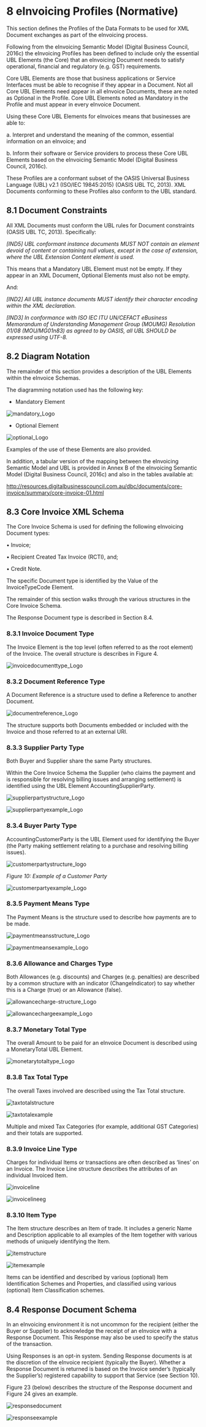 # 8 eInvoicing Profiles (Normative) 

This section defines the Profiles of the Data Formats to be used for XML Document exchanges as part of the eInvoicing process. 

Following from the eInvoicing Semantic Model (Digital Business Council, 2016c) the eInvoicing Profiles has been defined to include only the essential UBL Elements (the Core) that an eInvoicing Document needs to satisfy operational, financial and regulatory (e.g. GST) requirements. 

Core UBL Elements are those that business applications or Service Interfaces must be able to recognise if they appear in a Document. Not all Core UBL Elements need appear in all eInvoice Documents, these are noted as Optional in the Profile. Core UBL Elements noted as Mandatory in the Profile and must appear in every eInvoice Document. 

Using these Core UBL Elements for eInvoices means that businesses are able to: 

  a. Interpret and understand the meaning of the common, essential information on an eInvoice; and 

  b. Inform their software or Service providers to process these Core UBL Elements based on the eInvoicing Semantic Model (Digital Business Council, 2016c). 
  
These Profiles are a conformant subset of the OASIS Universal Business Language (UBL) v2.1 (ISO/IEC 19845:2015) (OASIS UBL TC, 2013). XML Documents conforming to these Profiles also conform to the UBL standard. 

## 8.1 Document Constraints 

All XML Documents must conform the UBL rules for Document constraints (OASIS UBL TC, 2013). Specifically: 

*[IND5] UBL conformant instance documents MUST NOT contain an element devoid of content or containing null values, except in the case of extension, where the UBL Extension Content element is used.*

This means that a Mandatory UBL Element must not be empty. If they appear in an XML Document, Optional Elements must also not be empty. 

And: 

*[IND2] All UBL instance documents MUST identify their character encoding within the XML declaration.*

*[IND3] In conformance with ISO IEC ITU UN/CEFACT eBusiness Memorandum of Understanding Management Group (MOUMG) Resolution 01/08 (MOU/MG01n83) as agreed to by OASIS, all UBL SHOULD be expressed using UTF-8.*


## 8.2 Diagram Notation 

The remainder of this section provides a description of the UBL Elements within the eInvoice Schemas. 

The diagramming notation used has the following key: 

- Mandatory Element 

![mandatory_Logo](images/mandatory.PNG)

- Optional Element 

![optional_Logo](images/optional.PNG )

Examples of the use of these Elements are also provided. 

In addition, a tabular version of the mapping between the eInvoicing Semantic Model and UBL is provided in Annex B of the eInvoicing Semantic Model (Digital Business Council, 2016c) and also in the tables available at: 

http://resources.digitalbusinesscouncil.com.au/dbc/documents/core-invoice/summary/core-invoice-01.html 


## 8.3 Core Invoice XML Schema 

The Core Invoice Schema is used for defining the following eInvoicing Document types: 
  
  • Invoice; 
  
  • Recipient Created Tax Invoice (RCTI), and; 

  • Credit Note. 

The specific Document type is identified by the Value of the InvoiceTypeCode Element. 

The remainder of this section walks through the various structures in the Core Invoice Schema. 

The Response Document type is described in Section 8.4. 


### 8.3.1 Invoice Document Type 

The Invoice Element is the top level (often referred to as the root element) of the Invoice. The overall structure is describes in Figure 4. 

![invoicedocumenttype_Logo](images/invoice-document-type.PNG)


### 8.3.2 Document Reference Type 

A Document Reference is a structure used to define a Reference to another Document. 

![documentreference_Logo](images/document-reference-type.PNG)

The structure supports both Documents embedded or included with the Invoice and those referred to at an external URI. 


### 8.3.3 Supplier Party Type 

Both Buyer and Supplier share the same Party structures. 

Within the Core Invoice Schema the Supplier (who claims the payment and is responsible for resolving billing issues and arranging settlement) is identified using the UBL Element AccountingSupplierParty. 

![supplierpartystructure_Logo](images/supplier-party-structure.PNG)

![supplierpartyexample_Logo](images/supplier-part-eg.PNG)


### 8.3.4 Buyer Party Type 

AccountingCustomerParty is the UBL Element used for identifying the Buyer (the Party making settlement relating to a purchase and resolving billing issues). 

![customerpartystructure_logo](images/customerpartystructure.PNG)

*Figure 10: Example of a Customer Party*

![customerpartyexample_Logo](images/customerpartyeg.PNG)


### 8.3.5 Payment Means Type 

The Payment Means is the structure used to describe how payments are to be made. 

![paymentmeansstructure_Logo](images/paymentmeansstructure.PNG)

![paymentmeansexample_Logo](images/paymentmeanseg.PNG)


### 8.3.6 Allowance and Charges Type 

Both Allowances (e.g. discounts) and Charges (e.g. penalties) are described by a common structure with an indicator (ChangeIndicator) to say whether this is a Charge (true) or an Allowance (false). 

![allowancecharge-structure_Logo](images/allowanceschargesstructure.PNG)

![allowancechargeexample_Logo](images/allowancechargeeg.PNG)


### 8.3.7 Monetary Total Type 

The overall Amount to be paid for an eInvoice Document is described using a MonetaryTotal UBL Element. 

![monetarytotaltype_Logo](images/monetarytotal.PNG)

### 8.3.8 Tax Total Type 

The overall Taxes involved are described using the Tax Total structure. 

![taxtotalstructure](images/taxtotalstructure.PNG)

![taxtotalexample](images/taxtotaleg.PNG)

Multiple and mixed Tax Categories (for example, additional GST Categories) and their totals are supported. 


### 8.3.9 Invoice Line Type 
Charges for individual Items or transactions are often described as ‘lines’ on an Invoice. The Invoice Line structure describes the attributes of an individual Invoiced Item. 

![invoiceline](images/invoicelinestructure.PNG)

![invoicelineeg](images/invoicelineexample.PNG)

### 8.3.10 Item Type 

The Item structure describes an Item of trade. It includes a generic Name and Description applicable to all examples of the Item together with various methods of uniquely identifying the Item. 

![itemstructure](images/itemstructure.PNG)

![itemexample](images/itemexample.PNG)

Items can be identified and described by various (optional) Item Identification Schemes and Properties, and classified using various (optional) Item Classification schemes. 


## 8.4 Response Document Schema 

In an eInvoicing environment it is not uncommon for the recipient (either the Buyer or Supplier) to acknowledge the receipt of an eInvoice with a Response Document. This Response may also be used to specify the status of the transaction. 

Using Responses is an opt-in system. Sending Response documents is at the discretion of the eInvoice recipient (typically the Buyer). Whether a Response Document is returned is based on the Invoice sender’s (typically the Supplier’s) registered capability to support that Service (see Section 10). 

Figure 23 (below) describes the structure of the Response document and Figure 24 gives an example. 

![responsedocument](images/responsedocumentstructure.PNG)

![responseexample](images/responsedocumentexample.PNG)
